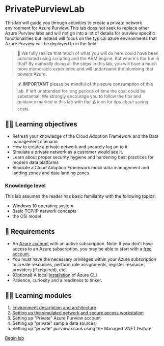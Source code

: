 # PrivatePurviewLab

This lab will guide you through activities to create a private network environment for Azure Purview. This lab does not seek to replace other Azure Purview labs and will not go into a lot of details for purview specific functionalities but instead will focus on the typical azure environments that Azure Purview will be deployed to in the field.

>:muscle: We fully realize that much of what you will do here could have been automated using scripting and the ARM engine. But where's the fun in that? By manually doing all the steps in this lab, you will have a much more memorable experience and will understand the plumbing that powers Azure.

>:moneybag: **IMPORTANT** please be mindful of the azure consumption of this lab. If left unattended for long periods of time the cost could be substantial. We strongly encourage you to follow the tips and guidance marked in this lab with the :moneybag: icon for tips about saving costs.

## :student: Learning objectives

- Refresh your knowledge of the Cloud Adoption Framework and the Data management scenario
- How to create a private network and securely log on to it
- Simulate a private network as a customer would see it.
- Learn about proper security hygiene and hardening best practices for modern data platforms
- Simulate a Cloud Adoption Framework mock data management and landing zones and data landing zones

### Knowledge level

This lab assumes the reader has basic familiarity with the following topics:

- Windows 10 operating system
- Basic TCP/IP network concepts
- the OSI model

## :shopping_cart: Requirements

- An [Azure account](https://azure.microsoft.com/free/) with an active subscription. Note: If you don't have access to an Azure subscription, you may be able to start with a [free account](https://www.azure.com/free).
- You must have the necessary privileges within your Azure subscription to create resources, perform role assignments, register resource providers (if required), etc.
- (Optional) A local [installation](https://docs.microsoft.com/cli/azure/install-azure-cli) of Azure CLI
- Patience, curiosity and a readiness to tinker.

## :student: Learning modules

1. [Environment description and architecture](/modules/module00.md)
2. [Setting up the simulated network and secure access workstation](/modules/module01.md)
3. Setting up "Private" Azure Purview account
4. Setting up "private" sample data sources
5. Setting up "private" purview scans using the Managed VNET feature

[Begin lab](/modules/module00.md)